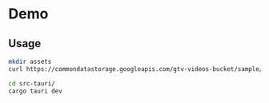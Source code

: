 # Demo

## Usage

```bash
mkdir assets
curl https://commondatastorage.googleapis.com/gtv-videos-bucket/sample/BigBuckBunny.mp4 -o assets/BigBuckBunny.mp4

cd src-tauri/
cargo tauri dev
```
